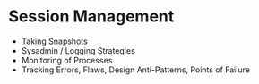 Session Management
==================
* Taking Snapshots
* Sysadmin / Logging Strategies
* Monitoring of Processes
* Tracking Errors, Flaws, Design Anti-Patterns, Points of Failure
